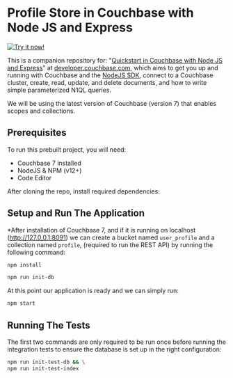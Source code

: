 # Profile Store in Couchbase with Node JS and Express

[![Try it now!](https://da-demo-images.s3.amazonaws.com/runItNow_outline.png?couchbase-example=ottomanjs-quickstart-repo&source=github)](https://gitpod.io/#https://github.com/couchbase-examples/ottomanjs-quickstart)

This is a companion repository for: "[Quickstart in Couchbase with Node JS and Express](https://developer.couchbase.com/tutorial-quickstart-nodejs/)" at [developer.couchbase.com](https://developer.couchbase.com), which aims to get you up and running with Couchbase and the [NodeJS SDK](https://docs.couchbase.com/nodejs-sdk/current/hello-world/start-using-sdk.html), connect to a Couchbase cluster, create, read, update, and delete documents, and how to write simple parameterized N1QL queries.

We will be using the latest version of Couchbase (version 7) that enables scopes and collections.

## Prerequisites

To run this prebuilt project, you will need:

- Couchbase 7 installed
- NodeJS & NPM (v12+)
- Code Editor

After cloning the repo, install required dependencies:

## Setup and Run The Application

*After installation of Couchbase 7, and if it is running on localhost (http://127.0.0.1:8091) we can create a bucket named `user_profile` and a collection named `profile`, (required to run the REST API) by running the following command:

```sh
npm install
```

```sh
npm run init-db
```

At this point our application is ready and we can simply run:

```sh
npm start
```

## Running The Tests

The first two commands are only required to be run once before running the integration tests to ensure the database is set up in the right configuration:

```sh
npm run init-test-db && \
npm run init-test-index
```
